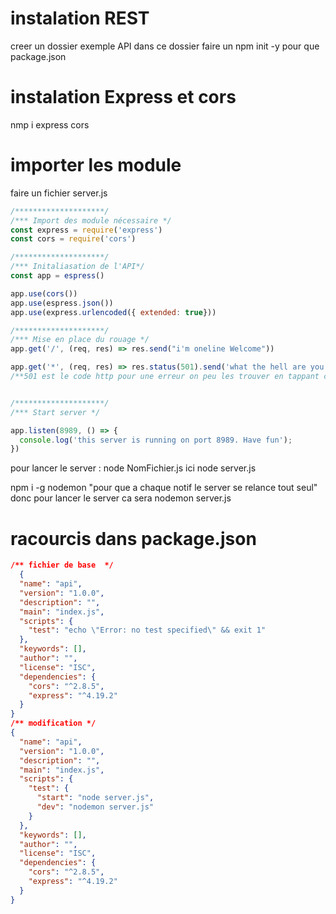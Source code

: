 # instalation REST

creer un dossier exemple API
dans ce dossier faire un npm init -y pour que package.json

# instalation Express et cors

nmp i express cors

# importer les module 

faire un fichier server.js

```js
/********************/
/*** Import des module nécessaire */
const express = require('express')
const cors = require('cors')

/********************/
/*** Initaliasation de l'API*/
const app = espress()

app.use(cors())
app.use(espress.json())
app.use(express.urlencoded({ extended: true}))

/********************/
/*** Mise en place du rouage */
app.get('/', (req, res) => res.send("i'm oneline Welcome"))

app.get('*', (req, res) => res.status(501).send('what the hell are you doing !!!'))
/**501 est le code http pour une erreur on peu les trouver en tappant codeHttp sur google */


/********************/
/*** Start server */

app.listen(8989, () => {
  console.log('this server is running on port 8989. Have fun');
})
```
pour lancer le server : node NomFichier.js
ici 
node server.js

npm i -g nodemon  "pour que a chaque notif le server se relance tout seul"
donc pour lancer le server ca sera nodemon server.js

# racourcis dans package.json
```json
/** fichier de base  */
  {
  "name": "api",
  "version": "1.0.0",
  "description": "",
  "main": "index.js",
  "scripts": {
    "test": "echo \"Error: no test specified\" && exit 1"
  },
  "keywords": [],
  "author": "",
  "license": "ISC",
  "dependencies": {
    "cors": "^2.8.5",
    "express": "^4.19.2"
  }
}
/** modification */
{
  "name": "api",
  "version": "1.0.0",
  "description": "",
  "main": "index.js",
  "scripts": {
    "test": {
      "start": "node server.js",
      "dev": "nodemon server.js"
    }
  },
  "keywords": [],
  "author": "",
  "license": "ISC",
  "dependencies": {
    "cors": "^2.8.5",
    "express": "^4.19.2"
  }
}

```



